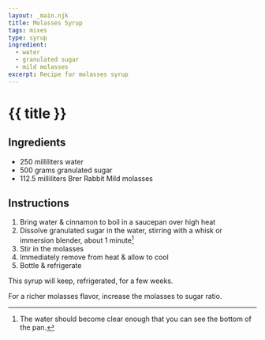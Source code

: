 ```yaml
---
layout: _main.njk
title: Molasses Syrup
tags: mixes
type: syrup
ingredient:
  - water
  - granulated sugar
  - mild molasses
excerpt: Recipe for molasses syrup
---
```


<!-- markdownlint-disable MD025 -->
# {{ title }}
<!-- markdownlint-enable MD025 -->

## Ingredients

* 250 milliliters water
* 500 grams granulated sugar
* 112.5 milliliters Brer Rabbit Mild molasses

## Instructions

1. Bring water & cinnamon to boil in a saucepan over high heat
2. Dissolve granulated sugar in the water, stirring with a whisk or immersion blender, about 1 minute[^1]
3. Stir in the molasses
4. Immediately remove from heat & allow to cool
5. Bottle & refrigerate

[^1]: The water should become clear enough that you can see the bottom of the pan.

<tiki-callout type="note">

  This syrup will keep, refrigerated, for a few weeks.

</tiki-callout>

<tiki-callout type="tip">

  For a richer molasses flavor, increase the molasses to sugar ratio.

</tiki-callout>

<div
  class="sr-only"
  data-cat[0]="Syrup"
  data-ingredient[0]="Water"
  data-ingredient[1]="Sugar, granulated"
  data-ingredient[2]="Molasses"
  data-ingredient[3]="Brer Rabbit Mild molasses"
  data-pagefind-filter="
    Category[data-cat[0]],
    Ingredient[data-ingredient[0]],
    Ingredient[data-ingredient[1]],
    Ingredient[data-ingredient[2]],
    Ingredient[data-ingredient[3]]
  "
>
</div>
